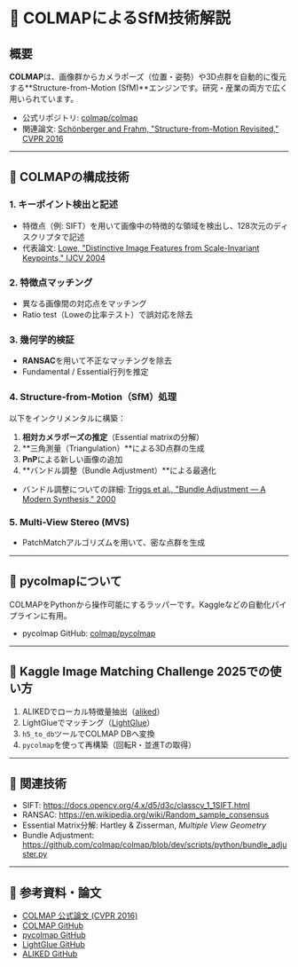 # 📸 COLMAPによるSfM技術解説

## 概要

**COLMAP**は、画像群からカメラポーズ（位置・姿勢）や3D点群を自動的に復元する**Structure-from-Motion (SfM)**エンジンです。研究・産業の両方で広く用いられています。

- 公式リポジトリ: [colmap/colmap](https://github.com/colmap/colmap)
- 関連論文: [Schönberger and Frahm, "Structure-from-Motion Revisited," CVPR 2016](https://arxiv.org/abs/1606.01221)

---

## 🔧 COLMAPの構成技術

### 1. キーポイント検出と記述

- 特徴点（例: SIFT）を用いて画像中の特徴的な領域を検出し、128次元のディスクリプタで記述
- 代表論文: [Lowe, "Distinctive Image Features from Scale-Invariant Keypoints," IJCV 2004](https://www.cs.ubc.ca/~lowe/papers/ijcv04.pdf)

### 2. 特徴点マッチング

- 異なる画像間の対応点をマッチング
- Ratio test（Loweの比率テスト）で誤対応を除去

### 3. 幾何学的検証

- **RANSAC**を用いて不正なマッチングを除去
- Fundamental / Essential行列を推定

### 4. Structure-from-Motion（SfM）処理

以下をインクリメンタルに構築：

1. **相対カメラポーズの推定**（Essential matrixの分解）
2. **三角測量（Triangulation）**による3D点群の生成
3. **PnP**による新しい画像の追加
4. **バンドル調整（Bundle Adjustment）**による最適化

- バンドル調整についての詳細: [Triggs et al., "Bundle Adjustment — A Modern Synthesis," 2000](https://www.robots.ox.ac.uk/~vgg/presentations/bundle2000/bundle-ijcv.pdf)

### 5. Multi-View Stereo (MVS)

- PatchMatchアルゴリズムを用いて、密な点群を生成

---

## 🔌 pycolmapについて

COLMAPをPythonから操作可能にするラッパーです。Kaggleなどの自動化パイプラインに有用。

- pycolmap GitHub: [colmap/pycolmap](https://github.com/colmap/pycolmap)

---

## 🧠 Kaggle Image Matching Challenge 2025での使い方

1. ALIKEDでローカル特徴量抽出（[aliked](https://github.com/ducha-aiki/ALIKED)）
2. LightGlueでマッチング（[LightGlue](https://github.com/cvg/LightGlue)）
3. `h5_to_db`ツールでCOLMAP DBへ変換
4. `pycolmap`を使って再構築（回転R・並進Tの取得）

---

## 📘 関連技術

- SIFT: https://docs.opencv.org/4.x/d5/d3c/classcv_1_1SIFT.html
- RANSAC: https://en.wikipedia.org/wiki/Random_sample_consensus
- Essential Matrix分解: Hartley & Zisserman, *Multiple View Geometry*
- Bundle Adjustment: https://github.com/colmap/colmap/blob/dev/scripts/python/bundle_adjuster.py

---

## 📝 参考資料・論文

- [COLMAP 公式論文 (CVPR 2016)](https://arxiv.org/abs/1606.01221)
- [COLMAP GitHub](https://github.com/colmap/colmap)
- [pycolmap GitHub](https://github.com/colmap/pycolmap)
- [LightGlue GitHub](https://github.com/cvg/LightGlue)
- [ALIKED GitHub](https://github.com/ducha-aiki/ALIKED)
